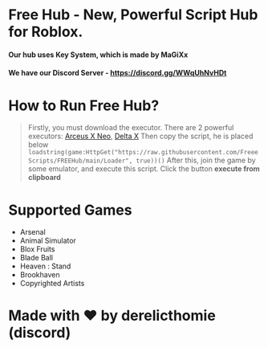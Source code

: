 # Free Hub - New, Powerful Script Hub for Roblox.

#### Our hub uses Key System, which is made by MaGiXx
#### We have our Discord Server - https://discord.gg/WWqUhNvHDt

# How to Run Free Hub?
> Firstly, you must download the executor. There are 2 powerful executors: [Arceus X Neo](https://spdmteam.com/index), [Delta X](https://deltaexploits.net/android)
> Then copy the script, he is placed below
> ```loadstring(game:HttpGet("https://raw.githubusercontent.com/FreeeScripts/FREEHub/main/Loader", true))()```
> After this, join the game by some emulator, and execute this script. Click the button **execute from clipboard**



# Supported Games
 - Arsenal
 - Animal Simulator
 - Blox Fruits
 - Blade Ball
 - Heaven : Stand
 - Brookhaven
 - Copyrighted Artists

# Made with ❤️ by derelicthomie (discord)
